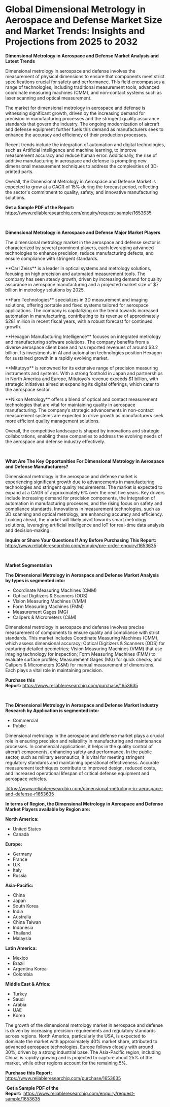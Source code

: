 <p><h1>Global Dimensional Metrology in Aerospace and Defense Market Size and Market Trends: Insights and Projections from 2025 to 2032</h1></p><p><strong>Dimensional Metrology in Aerospace and Defense Market Analysis and Latest Trends</strong></p>
<p><p>Dimensional metrology in aerospace and defense involves the measurement of physical dimensions to ensure that components meet strict specifications crucial for safety and performance. This field encompasses a range of technologies, including traditional measurement tools, advanced coordinate measuring machines (CMM), and non-contact systems such as laser scanning and optical measurement.</p><p>The market for dimensional metrology in aerospace and defense is witnessing significant growth, driven by the increasing demand for precision in manufacturing processes and the stringent quality assurance standards that govern the industry. The ongoing modernization of aircraft and defense equipment further fuels this demand as manufacturers seek to enhance the accuracy and efficiency of their production processes.</p><p>Recent trends include the integration of automation and digital technologies, such as Artificial Intelligence and machine learning, to improve measurement accuracy and reduce human error. Additionally, the rise of additive manufacturing in aerospace and defense is prompting new dimensional measurement techniques to address the complexities of 3D-printed parts.</p><p>Overall, the Dimensional Metrology in Aerospace and Defense Market is expected to grow at a CAGR of 15% during the forecast period, reflecting the sector's commitment to quality, safety, and innovative manufacturing solutions.</p></p>
<p><strong>Get a Sample PDF of the Report:&nbsp;</strong> <a href="https://www.reliableresearchiq.com/enquiry/request-sample/1653635?utm_campaign=3506&utm_medium=2&utm_source=Github&utm_content=ia&utm_term=18042025&utm_id=dimensional-metrology-in-aerospace-and-defense">https://www.reliableresearchiq.com/enquiry/request-sample/1653635</a></p>
<p>&nbsp;</p>
<p><strong>Dimensional Metrology in Aerospace and Defense Major Market Players</strong></p>
<p><p>The dimensional metrology market in the aerospace and defense sector is characterized by several prominent players, each leveraging advanced technologies to enhance precision, reduce manufacturing defects, and ensure compliance with stringent standards.</p><p>**Carl Zeiss** is a leader in optical systems and metrology solutions, focusing on high precision and automated measurement tools. The company has seen steady growth, driven by increasing demand for quality assurance in aerospace manufacturing and a projected market size of $7 billion in metrology solutions by 2025.</p><p>**Faro Technologies** specializes in 3D measurement and imaging solutions, offering portable and fixed systems tailored for aerospace applications. The company is capitalizing on the trend towards increased automation in manufacturing, contributing to its revenue of approximately $281 million in recent fiscal years, with a robust forecast for continued growth.</p><p>**Hexagon Manufacturing Intelligence** focuses on integrated metrology and manufacturing software solutions. The company benefits from a diverse aerospace client base and has reported revenues of around $3.2 billion. Its investments in AI and automation technologies position Hexagon for sustained growth in a rapidly evolving market.</p><p>**Mitutoyo** is renowned for its extensive range of precision measuring instruments and systems. With a strong foothold in Japan and partnerships in North America and Europe, Mitutoyo's revenue exceeds $1 billion, with strategic initiatives aimed at expanding its digital offerings, which cater to the aerospace sector.</p><p>**Nikon Metrology** offers a blend of optical and contact measurement technologies that are vital for maintaining quality in aerospace manufacturing. The company’s strategic advancements in non-contact measurement systems are expected to drive growth as manufacturers seek more efficient quality management solutions.</p><p>Overall, the competitive landscape is shaped by innovations and strategic collaborations, enabling these companies to address the evolving needs of the aerospace and defense industry effectively.</p></p>
<p>&nbsp;</p>
<p><strong>What Are The Key Opportunities For Dimensional Metrology in Aerospace and Defense Manufacturers?</strong></p>
<p><p>Dimensional metrology in the aerospace and defense market is experiencing significant growth due to advancements in manufacturing technologies and stringent quality requirements. The market is expected to expand at a CAGR of approximately 6% over the next five years. Key drivers include increasing demand for precision components, the integration of automation in manufacturing processes, and the rising focus on safety and compliance standards. Innovations in measurement technologies, such as 3D scanning and optical metrology, are enhancing accuracy and efficiency. Looking ahead, the market will likely pivot towards smart metrology solutions, leveraging artificial intelligence and IoT for real-time data analysis and decision-making.</p></p>
<p><strong>Inquire or Share Your Questions If Any Before Purchasing This Report:</strong> <a href="https://www.reliableresearchiq.com/enquiry/pre-order-enquiry/1653635?utm_campaign=3506&utm_medium=2&utm_source=Github&utm_content=ia&utm_term=18042025&utm_id=dimensional-metrology-in-aerospace-and-defense">https://www.reliableresearchiq.com/enquiry/pre-order-enquiry/1653635</a></p>
<p>&nbsp;</p>
<p><strong>Market Segmentation</strong></p>
<p><strong>The Dimensional Metrology in Aerospace and Defense Market Analysis by types is segmented into:</strong></p>
<p><ul><li>Coordinate Measuring Machines (CMM)</li><li>Optical Digitizers & Scanners (ODS)</li><li>Vision Measuring Machines (VMM)</li><li>Form Measuring Machines (FMM)</li><li>Measurement Gages (MG)</li><li>Calipers & Micrometers (C&M)</li></ul></p>
<p><p>Dimensional metrology in aerospace and defense involves precise measurement of components to ensure quality and compliance with strict standards. This market includes Coordinate Measuring Machines (CMM), which assess dimensional accuracy; Optical Digitizers & Scanners (ODS) for capturing detailed geometries; Vision Measuring Machines (VMM) that use imaging technology for inspection; Form Measuring Machines (FMM) to evaluate surface profiles; Measurement Gages (MG) for quick checks; and Calipers & Micrometers (C&M) for manual measurement of dimensions. Each plays a vital role in maintaining precision.</p></p>
<p><strong>Purchase this Report:&nbsp;</strong><a href="https://www.reliableresearchiq.com/purchase/1653635?utm_campaign=3506&utm_medium=2&utm_source=Github&utm_content=ia&utm_term=18042025&utm_id=dimensional-metrology-in-aerospace-and-defense">https://www.reliableresearchiq.com/purchase/1653635</a></p>
<p>&nbsp;</p>
<p><strong>The Dimensional Metrology in Aerospace and Defense Market Industry Research by Application is segmented into:</strong></p>
<p><ul><li>Commercial</li><li>Public</li></ul></p>
<p><p>Dimensional metrology in the aerospace and defense market plays a crucial role in ensuring precision and reliability in manufacturing and maintenance processes. In commercial applications, it helps in the quality control of aircraft components, enhancing safety and performance. In the public sector, such as military aeronautics, it is vital for meeting stringent regulatory standards and maintaining operational effectiveness. Accurate measurement techniques contribute to improved design, reduced costs, and increased operational lifespan of critical defense equipment and aerospace vehicles.</p></p>
<p><a href="https://www.reliableresearchiq.com/dimensional-metrology-in-aerospace-and-defense-r1653635?utm_campaign=3506&utm_medium=2&utm_source=Github&utm_content=ia&utm_term=18042025&utm_id=dimensional-metrology-in-aerospace-and-defense">&nbsp;https://www.reliableresearchiq.com/dimensional-metrology-in-aerospace-and-defense-r1653635</a></p>
<p><strong>In terms of Region, the Dimensional Metrology in Aerospace and Defense Market Players available by Region are:</strong></p>
<p>
    <p> <strong> North America: </strong>
        <ul>
            <li>United States</li>
            <li>Canada</li>
        </ul>
        </p> 
    <p> <strong> Europe: </strong>
        <ul>
            <li>Germany</li>
            <li>France</li>
            <li>U.K.</li>
            <li>Italy</li>
            <li>Russia</li>
        </ul>
        </p> 
    <p> <strong> Asia-Pacific: </strong>
        <ul>
            <li>China</li>
            <li>Japan</li>
            <li>South Korea</li>
            <li>India</li>
            <li>Australia</li>
            <li>China Taiwan</li>
            <li>Indonesia</li>
            <li>Thailand</li>
            <li>Malaysia</li>
        </ul>
        </p> 
    <p> <strong> Latin America: </strong>
        <ul>
            <li>Mexico</li>
            <li>Brazil</li>
            <li>Argentina Korea</li>
            <li>Colombia</li>
        </ul>
        </p> 
    <p> <strong> Middle East & Africa: </strong>
        <ul>
            <li>Turkey</li>
            <li>Saudi</li>
            <li>Arabia</li>
            <li>UAE</li>
            <li>Korea</li>
        </ul>
    </p>
    </p>
<p><p>The growth of the dimensional metrology market in aerospace and defense is driven by increasing precision requirements and regulatory standards across regions. North America, particularly the USA, is expected to dominate the market with approximately 40% market share, attributed to advanced aerospace technologies. Europe follows closely with around 30%, driven by a strong industrial base. The Asia-Pacific region, including China, is rapidly growing and is projected to capture about 25% of the market, while other regions account for the remaining 5%.</p></p>
<p><strong>Purchase this Report: </strong><a href="https://www.reliableresearchiq.com/purchase/1653635?utm_campaign=3506&utm_medium=2&utm_source=Github&utm_content=ia&utm_term=18042025&utm_id=dimensional-metrology-in-aerospace-and-defense">https://www.reliableresearchiq.com/purchase/1653635</a></p>
<p>&nbsp;<strong>Get a Sample PDF of the Report:&nbsp;&nbsp;</strong><a href="https://www.reliableresearchiq.com/enquiry/request-sample/1653635?utm_campaign=3506&utm_medium=2&utm_source=Github&utm_content=ia&utm_term=18042025&utm_id=dimensional-metrology-in-aerospace-and-defense">https://www.reliableresearchiq.com/enquiry/request-sample/1653635</a></p>
<p><strong></strong></p>
<p><p></p><p></p><p></p></p>